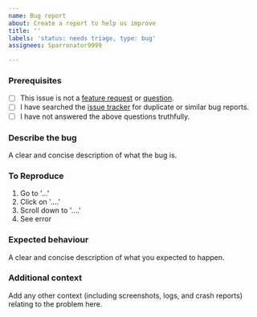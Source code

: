 ```yaml
---
name: Bug report
about: Create a report to help us improve
title: ''
labels: 'status: needs triage, type: bug'
assignees: Sparronator9999

---
```


### Prerequisites

<!-- To check the boxes below, replace the space within the square brackets with an x, i.e. change [ ] to [x].
     Leaving the space in (i.e. [ x] or [x ]) will cause the check box to not display properly. -->

- [ ] This issue is not a [feature request](https://github.com/Sparronator9999/YAMDCC/issues/new?template=feature_request.md) or [question](https://github.com/Sparronator9999/YAMDCC/issues/new?template=question.md).
- [ ] I have searched the [issue tracker](https://github.com/Sparronator9999/YAMDCC/issues?q=label:"type:+bug") for duplicate or similar bug reports.
- [ ] I have not answered the above questions truthfully.

### Describe the bug

A clear and concise description of what the bug is.

### To Reproduce

1. Go to '...'
2. Click on '....'
3. Scroll down to '....'
4. See error

### Expected behaviour

A clear and concise description of what you expected to happen.

### Additional context

<!-- If pasting a crash report below (generated by Config Editor, etc.), please
     enclose the report inside a fenced code block by using three backticks (```). -->

Add any other context (including screenshots, logs, and crash reports) relating to the problem here.
